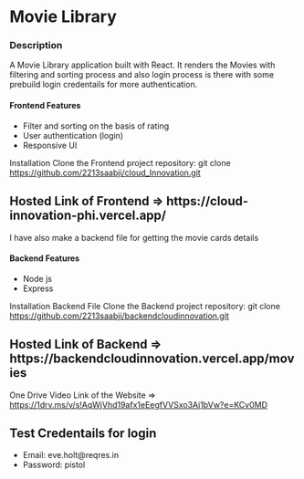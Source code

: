 <h1>Movie Library</h1>
<h3>Description</h3>
A Movie Library application built with React. It renders the Movies with filtering and sorting process and also login process is there with some prebuild login credentails for more authentication.

<h4>Frontend Features</h4>
<ul>
<li>Filter and sorting on the basis of rating</li>
<li>User authentication (login)</li>
<li>Responsive UI</li>
</ul>

Installation
Clone the Frontend project repository:
git clone https://github.com/2213saabji/cloud_Innovation.git
<h2>Hosted Link of Frontend => https://cloud-innovation-phi.vercel.app/ </h2>

I have also make a backend file for getting the movie cards details

<h4>Backend Features</h4>
<ul>
<li>Node js</li>
<li>Express</li>
</ul>

Installation Backend File
Clone the Backend project repository:
git clone https://github.com/2213saabji/backendcloudinnovation.git
<h2>Hosted Link of Backend => https://backendcloudinnovation.vercel.app/movies </h2>

One Drive Video Link of the Website =>
https://1drv.ms/v/s!AqWjVhd19afx1eEegfVVSxo3Aj1bVw?e=KCv0MD

<h2>Test Credentails for login</h2>

<ul>
<li>Email: eve.holt@reqres.in</li>
<li>Password: pistol</li>
</ul>

